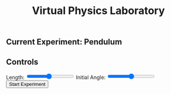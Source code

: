 <!DOCTYPE html>
<html lang="en">
<head>
    <meta charset="UTF-8">
    <meta name="viewport" content="width=device-width, initial-scale=1.0">
    <title>Virtual Laboratory</title>
    <link rel="stylesheet" href="style.css">
</head>
<body>
    <header>
        <h1>Virtual Physics Laboratory</h1>
    </header>
    <main>
        <section id="experiment">
            <h2>Current Experiment: Pendulum</h2>
            <canvas id="pendulumCanvas" width="800" height="400"></canvas>
        </section>
        <section id="controls">
            <h2>Controls</h2>
            <label for="length">Length: </label>
            <input type="range" id="length" name="length" min="10" max="200" value="100">
            <label for="angle">Initial Angle: </label>
            <input type="range" id="angle" name="angle" min="0" max="90" value="45">
            <button id="start">Start Experiment</button>
        </section>
    </main>
    <script src="script.js"></script>
</body>
</html>